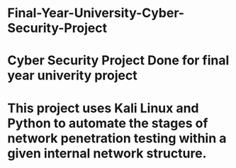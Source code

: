 # Final-Year-University-Cyber-Security-Project
# Cyber Security Project Done for final year univerity project
# This project uses Kali Linux and Python to automate the stages of network penetration testing within a given internal network structure.
